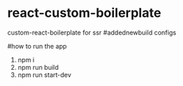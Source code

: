 # react-custom-boilerplate
custom-react-boilerplate for ssr
#addednewbuild configs

#how to run the app

1. npm i
2. npm run build
3. npm run start-dev
